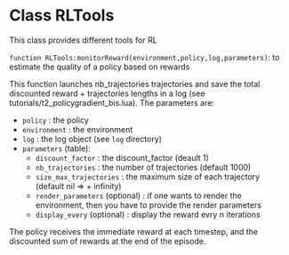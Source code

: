 
# Class RLTools

This class provides different tools for RL

`function RLTools:monitorReward(environment,policy,log,parameters)`: to estimate the quality of a policy based on rewards

This function launches nb_trajectories trajectories and save the total discounted reward + trajectories lengths in a log (see tutorials/t2_policygradient_bis.lua). The parameters are:
* `policy` : the policy
* `environment` : the environment
* `log` : the log object (see `log` directory)
* `parameters` (table):
  * `discount_factor` : the discount_factor (deault 1)
  * `nb_trajectories` : the number of trajectories (default 1000)
  * `size_max_trajectories` : the maximum size of each trajectory (default nil => + infinity)
  * `render_parameters` (optional) : if one wants to render the environment, then you have to provide the render parameters
  * `display_every` (optional) : display the reward evry n iterations

The policy receives the immediate reward at each timestep, and the discounted sum of rewards at the end of the episode.
